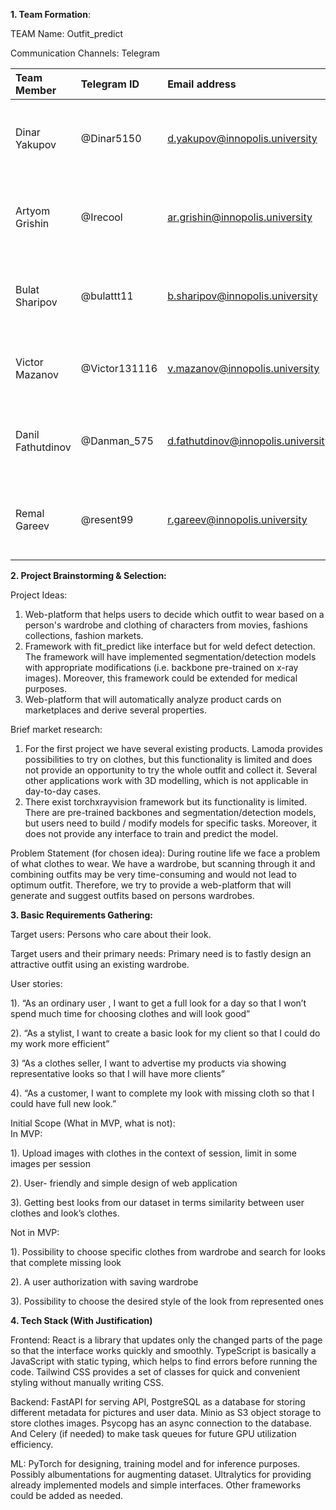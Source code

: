**1\. Team Formation**:

TEAM Name: Outfit\_predict

Communication Channels: Telegram

| Team Member | Telegram ID | Email address | Track | Responsibilities |
| :---- | :---- | :---- | :---- | :---- |
| Dinar Yakupov | @Dinar5150 | d.yakupov@innopolis.university | Frontend | Designing UX/UI of project application  Developing Frontend for project application. Contribute to writing reports and making presentation. Commit link: [https://github.com/IU-Capstone-Project-2025/Outfit\_predict/commit/bdd27021c52d4a241164836bdff18f99c1888af5](https://github.com/IU-Capstone-Project-2025/Outfit_predict/commit/bdd27021c52d4a241164836bdff18f99c1888af5) |
| Artyom Grishin | @Irecool | ar.grishin@innopolis.university | Backend | Designing backend architecture for project application. Developing backend application for project. Contribute to writing reports and possibly to ML part. Wrote dataset comparison: [https://github.com/IU-Capstone-Project-2025/Outfit\_predict/commit/288e915f65b0768f59c5683abf76805aa5c592fe](https://github.com/IU-Capstone-Project-2025/Outfit_predict/commit/288e915f65b0768f59c5683abf76805aa5c592fe)  |
| Bulat Sharipov | @bulattt11 | b.sharipov@innopolis.university | ML | Designing ML part of the application Researching current approaches in project objective. Contribute to writing reports and possibly to backend part. Commit link: [https://github.com/IU-Capstone-Project-2025/Outfit\_predict/commit/5a0347da914714069cbd99a0dba23539f12eefa6](https://github.com/IU-Capstone-Project-2025/Outfit_predict/commit/5a0347da914714069cbd99a0dba23539f12eefa6) |
| Victor Mazanov | @Victor131116 | v.mazanov@innopolis.university | Team Lead | Writing reports. Making presentation. Contribute to ML, Backend, DevOps part. Commit link: [https://github.com/IU-Capstone-Project-2025/Outfit\_predict/commit/6859e4b35de8deea63cfc06d1125cd71c29beb08](https://github.com/IU-Capstone-Project-2025/Outfit_predict/commit/6859e4b35de8deea63cfc06d1125cd71c29beb08) |
| Danil Fathutdinov | @Danman\_575 | d.fathutdinov@innopolis.university | ML | Designing ML part of the application. Researching current approaches in project objective. Contribute to writing reports and possibly to backend part. Commit link: [https://github.com/IU-Capstone-Project-2025/Outfit\_predict/commit/ac05bd84f76e8c0a0469e95fc4f4f57ed363c5cd](https://github.com/IU-Capstone-Project-2025/Outfit_predict/commit/ac05bd84f76e8c0a0469e95fc4f4f57ed363c5cd)  |
| Remal Gareev | @resent99 | r.gareev@innopolis.university | DevOps | Designing architecture for project deployment Deploying the project on local servers. Possibly contribute to backend and ML parts. Wrote a part of backend, but send it in Telegram as a file: [https://github.com/IU-Capstone-Project-2025/Outfit\_predict/commit/b8583666c90718293134bfbb75c808baf4c2ed5a](https://github.com/IU-Capstone-Project-2025/Outfit_predict/commit/b8583666c90718293134bfbb75c808baf4c2ed5a) |

**2\. Project Brainstorming & Selection:**

Project Ideas:

1. Web-platform that helps users to decide which outfit to wear based on a person's wardrobe and clothing of characters from movies, fashions collections, fashion markets.  
2. Framework with fit\_predict like interface but for weld defect detection. The framework will have implemented segmentation/detection models with appropriate modifications (i.e. backbone pre-trained on x-ray images). Moreover, this framework could be extended for medical purposes.  
3. Web-platform that will automatically analyze product cards on marketplaces and derive several properties. 

Brief market research:

1. For the first project we have several existing products. Lamoda provides possibilities to try on clothes, but this functionality is limited and does not provide an opportunity to try the whole outfit and collect it. Several other applications work with 3D modelling, which is not applicable in day-to-day cases.  
2. There exist torchxrayvision framework but its functionality is limited. There are pre-trained backbones and segmentation/detection models, but users need to build / modify models for specific tasks. Moreover, it does not provide any interface to train and predict the model. 

Problem Statement (for chosen idea): During routine life we face a problem of what clothes to wear. We have a wardrobe, but scanning through it and combining outfits may be very time-consuming and would not lead to optimum outfit. Therefore, we try to provide a web-platform that will generate and suggest outfits based on persons wardrobes.

**3\. Basic Requirements Gathering:**

Target users: Persons who care about their look.

Target users and their primary needs: Primary need is to fastly design an attractive outfit using an existing wardrobe.

User stories:

1). “As an ordinary user , I want to get a full look for a day so that I won’t spend much time for choosing clothes and will look good”

2). “As a stylist, I want to create a basic look for my client so that I could do my work more efficient”

3\) “As a clothes seller, I want to advertise my products via showing representative looks  so that I will have more clients”

4). “As a customer, I want to complete my look with missing cloth so that I could have full new look.”

Initial Scope (What in MVP, what is not):  
In MVP:

1). Upload images with clothes in the context of session, limit in some images per session

2). User- friendly and simple design of web application 

3). Getting best looks from our dataset in terms similarity between user clothes and look’s clothes.

Not in MVP:

1). Possibility to choose specific clothes from wardrobe and search for looks that complete missing look

2). A user authorization with saving wardrobe

3). Possibility to choose the desired style of the look from represented ones

**4\. Tech Stack (With Justification)**

Frontend: React is a library that updates only the changed parts of the page so that the interface works quickly and smoothly. TypeScript is basically a JavaScript with static typing, which helps to find errors before running the code. Tailwind CSS provides a set of classes for quick and convenient styling without manually writing CSS.

Backend: FastAPI for serving API, PostgreSQL as a database for storing different metadata for pictures and user data. Minio as S3 object storage to store clothes images. Psycopg has an async connection to the database. And Celery (if needed) to make task queues for future GPU utilization efficiency.

ML: PyTorch for designing, training model and for inference purposes. Possibly albumentations for augmenting dataset. Ultralytics for providing already implemented models and simple interfaces. Other frameworks could be added as needed.

